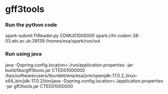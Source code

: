 # gff3tools

### Run the python code
spark-submit FtReader.py CDMU01000000 spark://hl-codon-38-03.ebi.ac.uk:39139 /homes/esa/spark/run/out


### Run using java 
java -Dspring.config.location=./run/application.properties -jar build/libs/gff3tools.jar  CTED01000000
/hps/software/users/tburdett/ena/esa/jvm/openjdk-17.0.2_linux-x64_bin/jdk-17.0.2/bin/java -Dspring.config.location=./application.properties -jar gff3tools.jar  CTED01000000